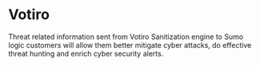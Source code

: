 # Votiro

Threat related information sent from Votiro Sanitization engine to Sumo logic customers will allow them better mitigate cyber attacks, do effective threat hunting and enrich cyber security alerts.